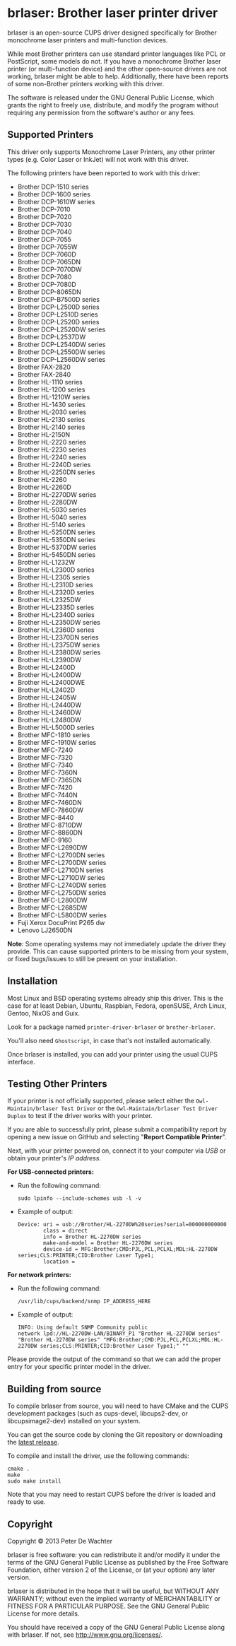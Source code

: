 brlaser: Brother laser printer driver
=====================================

brlaser is an open-source CUPS driver designed specifically for Brother monochrome laser printers and multi-function devices.

While most Brother printers can use standard printer languages like PCL or PostScript, some models do not. If you have a monochrome Brother laser printer (or multi-function device) and the other open-source drivers are not working, brlaser might be able to help. Additionally, there have been reports of some non-Brother printers working with this driver.

The software is released under the GNU General Public License, which grants the right to freely use, distribute, and modify the program without requiring any permission from the software's author or any fees.


Supported Printers
------------------
This driver only supports Monochrome Laser Printers, any other printer types (e.g. Color Laser or InkJet) will not work with this driver.

The following printers have been reported to work with this driver:

* Brother DCP-1510 series
* Brother DCP-1600 series
* Brother DCP-1610W series
* Brother DCP-7010
* Brother DCP-7020
* Brother DCP-7030
* Brother DCP-7040
* Brother DCP-7055
* Brother DCP-7055W
* Brother DCP-7060D
* Brother DCP-7065DN
* Brother DCP-7070DW
* Brother DCP-7080
* Brother DCP-7080D
* Brother DCP-8065DN
* Brother DCP-B7500D series
* Brother DCP-L2500D series
* Brother DCP-L2510D series
* Brother DCP-L2520D series
* Brother DCP-L2520DW series
* Brother DCP-L2537DW
* Brother DCP-L2540DW series
* Brother DCP-L2550DW series
* Brother DCP-L2560DW series
* Brother FAX-2820
* Brother FAX-2840
* Brother HL-1110 series
* Brother HL-1200 series
* Brother HL-1210W series
* Brother HL-1430 series
* Brother HL-2030 series
* Brother HL-2130 series
* Brother HL-2140 series
* Brother HL-2150N
* Brother HL-2220 series
* Brother HL-2230 series
* Brother HL-2240 series
* Brother HL-2240D series
* Brother HL-2250DN series
* Brother HL-2260
* Brother HL-2260D
* Brother HL-2270DW series
* Brother HL-2280DW
* Brother HL-5030 series
* Brother HL-5040 series
* Brother HL-5140 series
* Brother HL-5250DN series
* Brother HL-5350DN series
* Brother HL-5370DW series
* Brother HL-5450DN series
* Brother HL-L1232W
* Brother HL-L2300D series
* Brother HL-L2305 series
* Brother HL-L2310D series
* Brother HL-L2320D series
* Brother HL-L2325DW
* Brother HL-L2335D series
* Brother HL-L2340D series
* Brother HL-L2350DW series
* Brother HL-L2360D series
* Brother HL-L2370DN series
* Brother HL-L2375DW series
* Brother HL-L2380DW series
* Brother HL-L2390DW
* Brother HL-L2400D
* Brother HL-L2400DW
* Brother HL-L2400DWE
* Brother HL-L2402D
* Brother HL-L2405W
* Brother HL-L2440DW
* Brother HL-L2460DW
* Brother HL-L2480DW
* Brother HL-L5000D series
* Brother MFC-1810 series
* Brother MFC-1910W series
* Brother MFC-7240
* Brother MFC-7320
* Brother MFC-7340
* Brother MFC-7360N
* Brother MFC-7365DN
* Brother MFC-7420
* Brother MFC-7440N
* Brother MFC-7460DN
* Brother MFC-7860DW
* Brother MFC-8440
* Brother MFC-8710DW
* Brother MFC-8860DN
* Brother MFC-9160
* Brother MFC-L2690DW
* Brother MFC-L2700DN series
* Brother MFC-L2700DW series
* Brother MFC-L2710DN series
* Brother MFC-L2710DW series
* Brother MFC-L2740DW series
* Brother MFC-L2750DW series
* Brother MFC-L2800DW
* Brother MFC-L2685DW
* Brother MFC-L5800DW series
* Fuji Xerox DocuPrint P265 dw
* Lenovo LJ2650DN

**Note**:
Some operating systems may not immediately update the driver they provide. This can cause supported printers to be missing from your system, or fixed bugs/issues to still be present on your installation.


Installation
------------

Most Linux and BSD operating systems already ship this driver. This is the case for at least Debian, Ubuntu, Raspbian, Fedora, openSUSE, Arch Linux, Gentoo, NixOS and Guix.

Look for a package named ``printer-driver-brlaser`` or ``brother-brlaser``.

You'll also need ``Ghostscript``, in case that's not installed automatically.

Once brlaser is installed, you can add your printer using the usual CUPS interface.


Testing Other Printers
----------------------

If your printer is not officially supported, please select either the ``Owl-Maintain/brlaser Test Driver`` or the ``Owl-Maintain/brlaser Test Driver Duplex`` to test if the driver works with your printer.

If you are able to successfully print, please submit a compatibility report by opening a new issue on GitHub and selecting "**Report Compatible Printer**".

Next, with your printer powered on, connect it to your computer via _USB_ or obtain your printer's _IP address_.

**For USB-connected printers:**
- Run the following command:

   ``sudo lpinfo --include-schemes usb -l -v``

- Example of output:
   ```
   Device: uri = usb://Brother/HL-2270DW%20series?serial=000000000000
           class = direct
           info = Brother HL-2270DW series
           make-and-model = Brother HL-2270DW series
           device-id = MFG:Brother;CMD:PJL,PCL,PCLXL;MDL:HL-2270DW series;CLS:PRINTER;CID:Brother Laser Type1;
           location =
   ```

**For network printers:**
- Run the following command:

   ``/usr/lib/cups/backend/snmp IP_ADDRESS_HERE``

- Example of output:
   ```
   INFO: Using default SNMP Community public
   network lpd://HL-2270DW-LAN/BINARY_P1 "Brother HL-2270DW series" "Brother HL-2270DW series" "MFG:Brother;CMD:PJL,PCL,PCLXL;MDL:HL-2270DW series;CLS:PRINTER;CID:Brother Laser Type1;" ""
   ```

Please provide the output of the command so that we can add the proper entry for your specific printer model in the driver.


Building from source
--------------------

To compile brlaser from source, you will need to have CMake and the CUPS development packages (such as cups-devel, libcups2-dev, or libcupsimage2-dev) installed on your system.

You can get the source code by cloning the Git repository or downloading the [latest release](https://github.com/Owl-Maintain/brlaser/releases/latest).

To compile and install the driver, use the following commands:

````
cmake .
make
sudo make install
````

Note that you may need to restart CUPS before the driver is loaded and ready to use.


Copyright
---------

Copyright © 2013 Peter De Wachter

brlaser is free software: you can redistribute it and/or modify
it under the terms of the GNU General Public License as published by
the Free Software Foundation, either version 2 of the License, or
(at your option) any later version.

brlaser is distributed in the hope that it will be useful,
but WITHOUT ANY WARRANTY; without even the implied warranty of
MERCHANTABILITY or FITNESS FOR A PARTICULAR PURPOSE.  See the
GNU General Public License for more details.

You should have received a copy of the GNU General Public License
along with brlaser.  If not, see <http://www.gnu.org/licenses/>.
